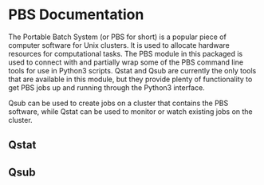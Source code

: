 # PBS Documentation

The Portable Batch System (or PBS for short) is a popular piece of computer software for Unix clusters.  It is used to
allocate hardware resources for computational tasks.  The PBS module in this packaged is used to connect with and partially
wrap some of the PBS command line tools for use in Python3 scripts.  Qstat and Qsub are currently the only tools that are
available in this module, but they provide plenty of functionality to get PBS jobs up and running through the Python3
interface.

Qsub can be used to create jobs on a cluster that contains the PBS software, while Qstat can be used to monitor or watch
existing jobs on the cluster.

## Qstat

## Qsub
